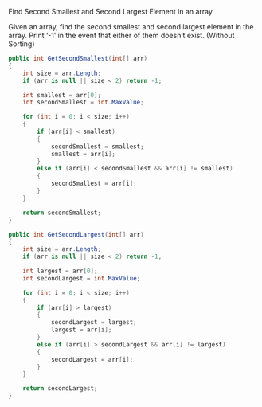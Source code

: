 Find Second Smallest and Second Largest Element in an array

Given an array, find the second smallest and second largest element in the array.
Print ‘-1’ in the event that either of them doesn’t exist.
(Without Sorting)

```cs
public int GetSecondSmallest(int[] arr)
{
	int size = arr.Length;
	if (arr is null || size < 2) return -1;

	int smallest = arr[0];
	int secondSmallest = int.MaxValue;

	for (int i = 0; i < size; i++)
	{
		if (arr[i] < smallest)
		{
			secondSmallest = smallest;
			smallest = arr[i];
		}
		else if (arr[i] < secondSmallest && arr[i] != smallest)
		{
			secondSmallest = arr[i];
		}
	}

	return secondSmallest;
}

public int GetSecondLargest(int[] arr)
{
	int size = arr.Length;
	if (arr is null || size < 2) return -1;

	int largest = arr[0];
	int secondLargest = int.MaxValue;

	for (int i = 0; i < size; i++)
	{
		if (arr[i] > largest)
		{
			secondLargest = largest;
			largest = arr[i];
		}
		else if (arr[i] > secondLargest && arr[i] != largest)
		{
			secondLargest = arr[i];
		}
	}

	return secondLargest;
}
```